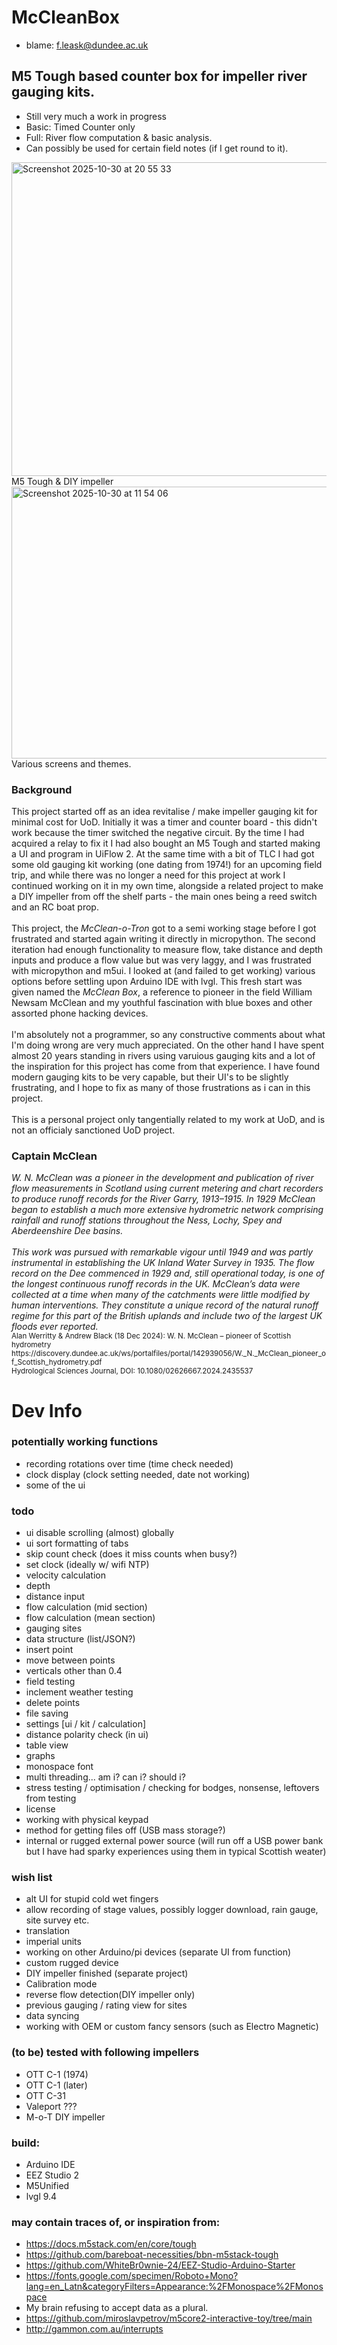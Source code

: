 # McCleanBox
- blame: f.leask@dundee.ac.uk

## M5 Tough based counter box for impeller river gauging kits. 

- Still very much a work in progress
- Basic: Timed Counter only
- Full: River flow computation & basic analysis.
- Can possibly be used for certain field notes (if I get round to it).

<img width="578" height="502" alt="Screenshot 2025-10-30 at 20 55 33" src="https://github.com/user-attachments/assets/c378faa8-64c8-4623-bfe4-97f779d24db0" /><br>
M5 Tough & DIY impeller<br>
<img width="578" height="435" alt="Screenshot 2025-10-30 at 11 54 06" src="https://github.com/user-attachments/assets/71762f41-f159-4026-94f3-fc3779e51b42" /><br>
Various screens and themes. 

### Background

This project started off as an idea revitalise / make impeller gauging kit for minimal cost for UoD. Initially it was a timer and counter board - this didn't work because the timer switched the negative circuit. By the time I had acquired a relay to fix it I had also bought an M5 Tough and started making a UI and program in UiFlow 2. At the same time with a bit of TLC I had got some old gauging kit working (one dating from 1974!) for an upcoming field trip, and while there was no longer a need for this project at work I continued working on it in my own time, alongside a related project to make a DIY impeller from off the shelf parts - the main ones being a reed switch and an RC boat prop. 
<br>
<br>
This project, the <i>McClean-o-Tron</i> got to a semi working stage before I got frustrated and started again writing it directly in micropython. The second iteration had enough functionality to measure flow, take distance and depth inputs and produce a flow value but was very laggy, and I was frustrated with micropython and m5ui. I looked at (and failed to get working) various options before settling upon Arduino IDE with lvgl. This fresh start was given named the <i>McClean Box</i>, a reference to pioneer in the field William Newsam McClean and my youthful fascination with blue boxes and other assorted phone hacking devices. 
<br>
<br>
I'm absolutely not a programmer, so any constructive comments about what I'm doing wrong are very much appreciated. On the other hand I have spent almost 20 years standing in rivers using varuious gauging kits and a lot of the inspiration for this project has come from that experience. I have found modern gauging kits to be very capable, but their UI's to be slightly frustrating, and I hope to fix as many of those frustrations as i can in this project. 
<br>
<br>
This is a personal project only tangentially related to my work at UoD, and is not an officialy sanctioned UoD project. 

### Captain McClean

<i>
W. N. McClean was a pioneer in the development and publication of river flow measurements in Scotland using current metering and chart recorders to produce runoff records for the River Garry, 1913–1915. In 1929 McClean began to establish a much more extensive hydrometric network comprising rainfall and
runoff stations throughout the Ness, Lochy, Spey and Aberdeenshire Dee basins. 
<br>
<br>
This work was pursued with remarkable vigour until 1949 and was partly instrumental in establishing the UK Inland Water Survey in 1935. The flow record on the Dee commenced in 1929 and, still operational today, is one of the longest continuous runoff records in the UK. McClean’s data were collected at a time when many of the catchments were little modified by human interventions. They constitute a unique record of the natural runoff regime for this part of the British uplands and include two of the largest UK floods ever reported.
</i>
<br>
<sub>
Alan Werritty & Andrew Black (18 Dec 2024): W. N. McClean – pioneer of Scottish hydrometry <br>
https://discovery.dundee.ac.uk/ws/portalfiles/portal/142939056/W._N._McClean_pioneer_of_Scottish_hydrometry.pdf<br>
Hydrological Sciences Journal, DOI: 10.1080/02626667.2024.2435537
</sub>

# Dev Info


### potentially working functions
- recording rotations over time (time check needed)
- clock display (clock setting needed, date not working)
- some of the ui

### todo
- ui disable scrolling (almost) globally
- ui sort formatting of tabs
- skip count check (does it miss counts when busy?)
- set clock (ideally w/ wifi NTP)
- velocity calculation
- depth  
- distance input 
- flow calculation (mid section)
- flow calculation (mean section)
- gauging sites 
- data structure (list/JSON?)
- insert point 
- move between points 
- verticals other than 0.4
- field testing 
- inclement weather testing
- delete points
- file saving
- settings [ui / kit / calculation]
- distance polarity check (in ui)
- table view
- graphs
- monospace font
- multi threading... am i? can i? should i?
- stress testing / optimisation / checking for bodges, nonsense, leftovers from testing
- license
- working with physical keypad
- method for getting files off (USB mass storage?)
- internal or rugged external power source (will run off a USB power bank but I have had sparky experiences using them in typical Scottish weater)

### wish list
- alt UI for stupid cold wet fingers
- allow recording of stage values, possibly logger download, rain gauge, site survey etc. 
- translation
- imperial units
- working on other Arduino/pi devices (separate UI from function)
- custom rugged device
- DIY impeller finished (separate project)
- Calibration mode
- reverse flow detection(DIY impeller only)
- previous gauging / rating view for sites 
- data syncing 
- working with OEM or custom fancy sensors (such as Electro Magnetic)


### (to be) tested with following impellers
- OTT C-1 (1974)
- OTT C-1 (later)
- OTT C-31 
- Valeport ???
- M-o-T DIY impeller


### build:
- Arduino IDE
- EEZ Studio 2
- M5Unified
- lvgl 9.4


### may contain traces of, or inspiration from:
- https://docs.m5stack.com/en/core/tough
- https://github.com/bareboat-necessities/bbn-m5stack-tough
- https://github.com/WhiteBr0wnie-24/EEZ-Studio-Arduino-Starter
- https://fonts.google.com/specimen/Roboto+Mono?lang=en_Latn&categoryFilters=Appearance:%2FMonospace%2FMonospace
- My brain refusing to accept data as a plural. 
- https://github.com/miroslavpetrov/m5core2-interactive-toy/tree/main
- http://gammon.com.au/interrupts
